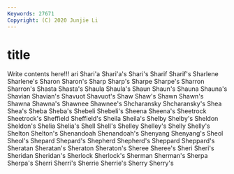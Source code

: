 ```yaml
---
Keywords: 27671
Copyright: (C) 2020 Junjie Li
---
```


# title

Write contents here!!!
ari 
Shari'a 
Shari'a's 
Shari's
Sharif 
Sharif's 
Sharlene 
Sharlene's 
Sharon 
Sharon's 
Sharp 
Sharp's 
Sharpe 
Sharpe's
Sharron 
Sharron's 
Shasta 
Shasta's 
Shaula 
Shaula's 
Shaun 
Shaun's 
Shauna 
Shauna's
Shavian 
Shavian's 
Shavuot 
Shavuot's 
Shaw 
Shaw's 
Shawn 
Shawn's 
Shawna 
Shawna's
Shawnee 
Shawnee's 
Shcharansky 
Shcharansky's 
Shea 
Shea's 
Sheba 
Sheba's 
Shebeli 
Shebeli's
Sheena 
Sheena's 
Sheetrock 
Sheetrock's 
Sheffield 
Sheffield's 
Sheila 
Sheila's 
Shelby 
Shelby's
Sheldon 
Sheldon's 
Shelia 
Shelia's 
Shell 
Shell's 
Shelley 
Shelley's 
Shelly 
Shelly's
Shelton 
Shelton's 
Shenandoah 
Shenandoah's 
Shenyang 
Shenyang's 
Sheol 
Sheol's 
Shepard 
Shepard's
Shepherd 
Shepherd's 
Sheppard 
Sheppard's 
Sheratan 
Sheratan's 
Sheraton 
Sheraton's 
Sheree 
Sheree's
Sheri 
Sheri's 
Sheridan 
Sheridan's 
Sherlock 
Sherlock's 
Sherman 
Sherman's 
Sherpa 
Sherpa's
Sherri 
Sherri's 
Sherrie 
Sherrie's 
Sherry 
Sherry's 
